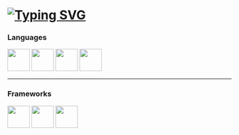# [![Typing SVG](https://readme-typing-svg.demolab.com/?lines=Antonio+Santese;Software+Developer)](https://git.io/typing-svg)

<!--
Typing Svg: https://github.com/DenverCoder1/readme-typing-svg
-->

### Languages
<div>
  <img src="https://upload.wikimedia.org/wikipedia/commons/1/18/C_Programming_Language.svg" style="width:50px; height:50px; display:inline-block;">
  <img src="https://upload.wikimedia.org/wikipedia/commons/0/0d/C_Sharp_wordmark.svg" style="width:50px; height:50px; display:inline-block;">
  <img src="https://upload.wikimedia.org/wikipedia/commons/6/6a/JavaScript-logo.png" style="width:50px; height:50px; display:inline-block;">
  <img src="https://upload.wikimedia.org/wikipedia/commons/f/f5/Typescript.svg" style="width:50px; height:50px; display:inline-block;">
</div>
<hr>

### Frameworks
<div>
  <img src="https://upload.wikimedia.org/wikipedia/commons/c/c4/Unity_2021.svg" style="width:50px; height:50px; display:inline-block;">
  <img src="https://upload.wikimedia.org/wikipedia/commons/c/cf/Angular_full_color_logo.svg" style="width:50px; height:50px; display:inline-block;">
  <img src="https://upload.wikimedia.org/wikipedia/commons/d/d1/Ionic_Logo.svg" style="width:50px; height:50px; display:inline-block;">
</div>
